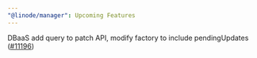 ```yaml
---
"@linode/manager": Upcoming Features
---
```


DBaaS add query to patch API, modify factory to include pendingUpdates ([#11196](https://github.com/linode/manager/pull/11196))
